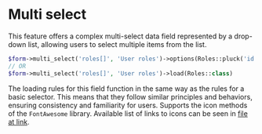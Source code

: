 # Multi select

This feature offers a complex multi-select data field represented by a drop-down list, allowing users to select multiple items from the list.
```php
$form->multi_select('roles[]', 'User roles')->options(Roles::pluck('id', 'name'))
// OR
$form->multi_select('roles[]', 'User roles')->load(Roles::class)
```
The loading rules for this field function in the same way as the rules for a basic selector. This means that they follow similar principles and behaviors, ensuring consistency and familiarity for users.
Supports the icon methods of the `FontAwesome` library. Available list of links to icons can be seen in [file at link](https://github.com/bfg-s/admin/blob/master/src/Traits/FontAwesome.php).
